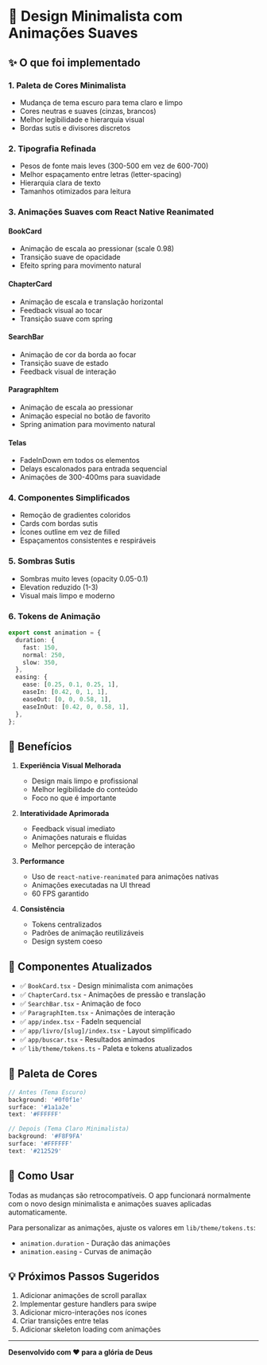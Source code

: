 # 🎨 Design Minimalista com Animações Suaves

## ✨ O que foi implementado

### 1. **Paleta de Cores Minimalista**
- Mudança de tema escuro para tema claro e limpo
- Cores neutras e suaves (cinzas, brancos)
- Melhor legibilidade e hierarquia visual
- Bordas sutis e divisores discretos

### 2. **Tipografia Refinada**
- Pesos de fonte mais leves (300-500 em vez de 600-700)
- Melhor espaçamento entre letras (letter-spacing)
- Hierarquia clara de texto
- Tamanhos otimizados para leitura

### 3. **Animações Suaves com React Native Reanimated**

#### **BookCard**
- Animação de escala ao pressionar (scale 0.98)
- Transição suave de opacidade
- Efeito spring para movimento natural

#### **ChapterCard**
- Animação de escala e translação horizontal
- Feedback visual ao tocar
- Transição suave com spring

#### **SearchBar**
- Animação de cor da borda ao focar
- Transição suave de estado
- Feedback visual de interação

#### **ParagraphItem**
- Animação de escala ao pressionar
- Animação especial no botão de favorito
- Spring animation para movimento natural

#### **Telas**
- FadeInDown em todos os elementos
- Delays escalonados para entrada sequencial
- Animações de 300-400ms para suavidade

### 4. **Componentes Simplificados**
- Remoção de gradientes coloridos
- Cards com bordas sutis
- Ícones outline em vez de filled
- Espaçamentos consistentes e respiráveis

### 5. **Sombras Sutis**
- Sombras muito leves (opacity 0.05-0.1)
- Elevation reduzido (1-3)
- Visual mais limpo e moderno

### 6. **Tokens de Animação**
```typescript
export const animation = {
  duration: {
    fast: 150,
    normal: 250,
    slow: 350,
  },
  easing: {
    ease: [0.25, 0.1, 0.25, 1],
    easeIn: [0.42, 0, 1, 1],
    easeOut: [0, 0, 0.58, 1],
    easeInOut: [0.42, 0, 0.58, 1],
  },
};
```

## 🎯 Benefícios

1. **Experiência Visual Melhorada**
   - Design mais limpo e profissional
   - Melhor legibilidade do conteúdo
   - Foco no que é importante

2. **Interatividade Aprimorada**
   - Feedback visual imediato
   - Animações naturais e fluidas
   - Melhor percepção de interação

3. **Performance**
   - Uso de `react-native-reanimated` para animações nativas
   - Animações executadas na UI thread
   - 60 FPS garantido

4. **Consistência**
   - Tokens centralizados
   - Padrões de animação reutilizáveis
   - Design system coeso

## 📱 Componentes Atualizados

- ✅ `BookCard.tsx` - Design minimalista com animações
- ✅ `ChapterCard.tsx` - Animações de pressão e translação
- ✅ `SearchBar.tsx` - Animação de foco
- ✅ `ParagraphItem.tsx` - Animações de interação
- ✅ `app/index.tsx` - FadeIn sequencial
- ✅ `app/livro/[slug]/index.tsx` - Layout simplificado
- ✅ `app/buscar.tsx` - Resultados animados
- ✅ `lib/theme/tokens.ts` - Paleta e tokens atualizados

## 🎨 Paleta de Cores

```typescript
// Antes (Tema Escuro)
background: '#0f0f1e'
surface: '#1a1a2e'
text: '#FFFFFF'

// Depois (Tema Claro Minimalista)
background: '#F8F9FA'
surface: '#FFFFFF'
text: '#212529'
```

## 🚀 Como Usar

Todas as mudanças são retrocompatíveis. O app funcionará normalmente com o novo design minimalista e animações suaves aplicadas automaticamente.

Para personalizar as animações, ajuste os valores em `lib/theme/tokens.ts`:
- `animation.duration` - Duração das animações
- `animation.easing` - Curvas de animação

## 💡 Próximos Passos Sugeridos

1. Adicionar animações de scroll parallax
2. Implementar gesture handlers para swipe
3. Adicionar micro-interações nos ícones
4. Criar transições entre telas
5. Adicionar skeleton loading com animações

---

**Desenvolvido com ❤️ para a glória de Deus**
